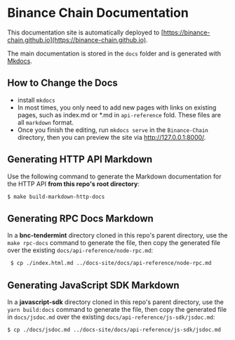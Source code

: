 # Binance Chain Documentation

This documentation site is automatically deployed to [https://binance-chain.github.io](https://binance-chain.github.io).

The main documentation is stored in the `docs` folder and is generated with [Mkdocs](https://www.mkdocs.org/).

## How to Change the Docs

- install `mkdocs`
- In most times, you only need to add new pages with links on existing pages, such as index.md 
or *.md in `api-reference` fold. These files are all `markdown` format.
- Once you finish the editing, run `mkdocs serve` in the `Binance-Chain` directory, then you can 
preview the site via http://127.0.0.1:8000/. 

## Generating HTTP API Markdown

Use the following command to generate the Markdown documentation for the HTTP API **from this repo's root directory**:
```bash
$ make build-markdown-http-docs
```

## Generating RPC Docs Markdown

In a **bnc-tendermint** directory cloned in this repo's parent directory, use the `make rpc-docs` command to generate the file, then copy the generated file over the existing `docs/api-reference/node-rpc.md`:
```bash
 $ cp ./index.html.md ../docs-site/docs/api-reference/node-rpc.md
 ```

## Generating JavaScript SDK Markdown

In a **javascript-sdk** directory cloned in this repo's parent directory, use the `yarn build:docs` command to generate the file, then copy the generated file in `docs/jsdoc.md` over the existing `docs/api-reference/js-sdk/jsdoc.md`:

```bash
$ cp ./docs/jsdoc.md ../docs-site/docs/api-reference/js-sdk/jsdoc.md
```
